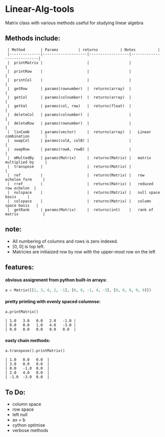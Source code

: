 # Linear-Alg-tools


Matrix class with various methods useful for studying linear algebra

  ## Methods include:

     | Method       | Params 		 | returns          | Notes			 |
     |--------------|--------------------|------------------|----------------------------|
     |  printMatrix |                    |                  |   			 |  
     |  printRow    |                    |                  |   			 | 
     |  printCol    |                    |                  |    			 | 
     |  getRow      | params(rownumber)  |  returns(array)  |				 | 
     |  getCol      | params(colnumber)  |  returns(array)  |				 | 
     |  getVal      | params(col, row)   |  returns(float)  |				 | 
     |  deleteCol   | params(colnumber)  |                  |				 | 
     |  deleteRow   | params(rownumber)  |                  |				 | 
     |  linComb     | params(vector)     |  returns(array)  |   Linear combination       |
     |  swapCol     | params(colA, colB) |                  |				 | 
     |  swapRow     | params(rowA, rowB) |                  |				 | 
     |  mMultedBy   | params(Matrix)     |  returns(Matrix) |   matrix multiplied by	 | 
     |  transpose   |                    |  returns(Matrix) | 				 | 
     |  ref         |                    |  returns(Matrix) |   row echelon form	 | 
     |  rref        |                    |  returns(Matrix) |   reduced row echelon	 | 
     |  nulspace    |                    |  returns(Matrix) |   null space basis	 | 
     |  colspace    |                    |  returns(Matrix) |   column space basis	 | 
     |  getRank     | params(Matrix)     |  returns(int)    |   rank of matrix       	 | 


## note:


- All numbering of columns and rows is zero indexed. 
- [0, 0] is top left. 
- Matricies are initiaized row by row with the upper-most row on the left


## features:

#### obvious assignment from python built-in arrays:


```python
a = Matrix([[1, 3, 0, 2, -1], [0, 0, -1, 4, -3], [0, 0, 0, 0, 0]])
```


#### pretty printing with evenly spaced columnse:


```python
a.printMatrix()
```


```
| 1.0   3.0   0.0   2.0   -1.0 |
| 0.0   0.0   1.0   4.0   -3.0 |
| 0.0   0.0   0.0   0.0   0.0  |
```


#### easly chain methods:


```python
a.transpose().printMatrix()
```


```
| 1.0   0.0   0.0  |
| 3.0   0.0   0.0  |
| 0.0   -1.0  0.0  |
| 2.0   4.0   0.0  |
| -1.0  -3.0  0.0  |
```


 ## To Do:
- column space
- row space
- left null
- ax = b
- cython optimise
- verbose methods
	
